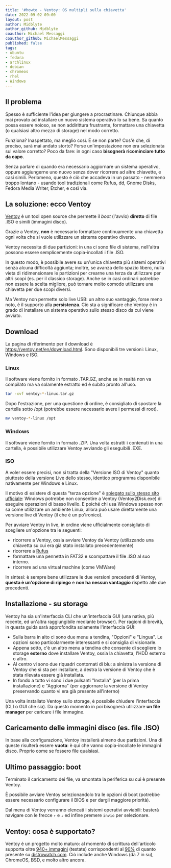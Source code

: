 ```yaml
---
title: '#howto - Ventoy: OS multipli sulla chiavetta'
date: 2022-09-02 09:00
layout: post 
author: Midblyte
author_github: Midblyte
coauthor: Michael Messaggi
coauthor_github: MichaelMessaggi
published: false
tags:
- ubuntu
- fedora
- archlinux
- debian
- chromeos
- rhel
- Windows
---
```


## Il problema

Spesso è sufficiente l'idea per giungere a procrastinare.
Chiunque abbia mai provato ad installare un nuovo sistema operativo lo sa bene.
Sa quanto possa essere noioso, se non addirittura frustrante, formattare una chiavetta (o qualsiasi altro mezzo di storage) nel modo corretto.

Funziona? Inaspettato, ma meglio così.
E se non parte? Cos'è che, di preciso, sarà mai andato storto? Forse un'impostazione non era selezionata sul valore corretto?
Poco da fare: in ogni caso **bisognerà ricominciare tutto da capo**.

Senza parlare di quando era necessario aggiornare un sistema operativo, oppure aggiungerne uno nuovo senza dover ricorrere ad altre chiavette, e casi simili.
Perlomeno, questo è ciò che accadeva in un passato - nemmeno troppo lontano - usando tool tradizionali come Rufus, dd, Gnome Disks, Fedora Media Writer, Etcher, e così via.


## La soluzione: ecco Ventoy

[Ventoy](https://ventoy.net) è un tool open source che permette il <em>boot</em> (l'avvio) **diretto** di file .ISO e simili (immagini disco).

Grazie a Ventoy, **non** è necessario formattare continuamente una chiavetta ogni volta che si vuole utilizzare un sistema operativo diverso.

Ventoy necessita di due partizioni: in una ci sono file di sistema, nell'altra possono essere semplicemente copia-incollati i file .ISO.

In questo modo, è possibile avere su un'unica chiavetta più sistemi operativi senza alcuna difficoltà aggiunta; inoltre, se avanza dello spazio libero, nulla vieta di ridimensionare le partizioni per crearne una terza da utilizzare per altri scopi (es. per il classico storage).
Anche se in casi ordinari potrebbe non essere la scelta migliore, può tornare molto comodo utilizzare una chiavetta per due scopi diversi.

Ma Ventoy non permette solo live USB: un altro suo vantaggio, forse meno noto, è il supporto alla **persistenza**.
Ciò sta a significare che Ventoy è in grado di installare un sistema operativo sullo stesso disco da cui viene avviato.


## Download

La pagina di riferimento per il download è https://ventoy.net/en/download.html.
Sono disponibili tre versioni: Linux, Windows e ISO.

### Linux

Il software viene fornito in formato .TAR.GZ, anche se in realtà non va compilato ma va solamente estratto ed è subito pronto all'uso.

```bash
tar -xvf ventoy-*-linux.tar.gz
```

Dopo l'estrazione, per una questione di ordine, è consigliato di spostare la cartella sotto /opt (potrebbe essere necessario avere i permessi di root).

```bash
mv ventoy-*-linux /opt
```


### Windows

Il software viene fornito in formato .ZIP.
Una volta estratti i contenuti in una cartella, è possibile utilizzare Ventoy avviando gli eseguibili .EXE.


### ISO

A voler essere precisi, non si tratta della "Versione ISO di Ventoy" quanto piuttosto della versione Live dello stesso, identico programma disponibile nativamente per Windows e Linux.

Il motivo di esistere di questa "terza opzione" è [spiegato sullo stesso sito ufficiale](https://www.ventoy.net/en/doc_livecd.html): Windows potrebbe non consentire a Ventoy (Ventoy2Disk.exe) di eseguire operazioni di basso livello. E poiché chi usa Windows spesso non sa come utilizzare un ambiente Linux, allora può usare direttamente una versione live di Ventoy (il che è un po'ironico).

Per avviare Ventoy in live, in ordine viene ufficialmente consigliato di scegliere un'opzione tra le seguenti:
- ricorrere a Ventoy, ossia avviare Ventoy da Ventoy (utilizzando una chiavetta su cui era già stato installato precedentemente)
- ricorrere a [Rufus](https://rufus.ie)
- formattare una pennetta in FAT32 e scompattare il file .ISO al suo interno.
- ricorrere ad una virtual machine (come VMWare)

In sintesi: è sempre bene utilizzare le due versioni precedenti di Ventoy, **questa è un'opzione di ripiego** e **non ha nessun vantaggio** rispetto alle due precedenti.


## Installazione - su storage

Ventoy ha sia un'interfaccia CLI che un'interfaccia GUI (una nativa, più recente, ed un'altra raggiungibile mediante browser).
Per ragioni di brevità, in questa guida sarà approfondita solamente l'interfaccia GUI:

- Sulla barra in alto ci sono due menu a tendina, "Opzioni" e "Lingua". Le opzioni sono particolarmente interessanti e si consiglia di visionarle.
- Appena sotto, c'è un altro menu a tendina che consente di scegliere lo storage **esterno** dove installare Ventoy, ossia la chiavetta, l'HDD esterno o altro.
- Al centro vi sono due riquadri contornati di blu: a sinistra la versione di Ventoy che si sta per installare, a destra la versione di Ventoy che è stata rilevata essere già installata.
- In fondo a tutto vi sono i due pulsanti "Installa" (per la prima installazione) e "Aggiorna" (per aggiornare la versione di Ventoy preservando quanto vi era già presente all'interno)

Una volta installato Ventoy sullo storage, è possibile chiudere l'interfaccia (CLI o GUI che sia).
Da questo momento in poi bisognerà utilizzare **un file manager** per caricare i file immagine.


## Caricamento delle immagini disco (es. file .ISO)

In base alla configurazione, Ventoy installerà almeno due partizioni.
Una di queste risulterà essere **vuota**: è qui che vanno copia-incollate le immagini disco.
Proprio come se fossero file qualsiasi.


## Ultimo passaggio: boot

Terminato il caricamento dei file, va smontata la periferica su cui è presente Ventoy.

È possibile avviare Ventoy selezionandolo tra le opzioni di boot (potrebbe essere necessario configurare il BIOS e per dargli maggiore priorità).

Dal menu di Ventoy verranno elencati i sistemi operativi avviabili: basterà navigare con le frecce `↑` e `↓`  ed infine premere `invio` per selezionare.


## Ventoy: cosa è supportato?

Ventoy è un progetto molto maturo: al momento di scrittura dell'articolo supporta oltre [940+ immagini](https://www.ventoy.net/en/isolist.html) (testate) corrispondenti al [90%](https://www.ventoy.net/en/distrowatch.html) di quanto presente su [distrowatch.com](http://distrowatch.com/dwres.php?resource=popularity).
Ciò include anche Windows (da 7 in su), ChromeOS, BSD, e molto altro ancora. 
